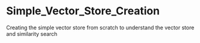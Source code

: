 # Simple_Vector_Store_Creation
Creating the simple vector store from scratch to understand the vector store and similarity search
